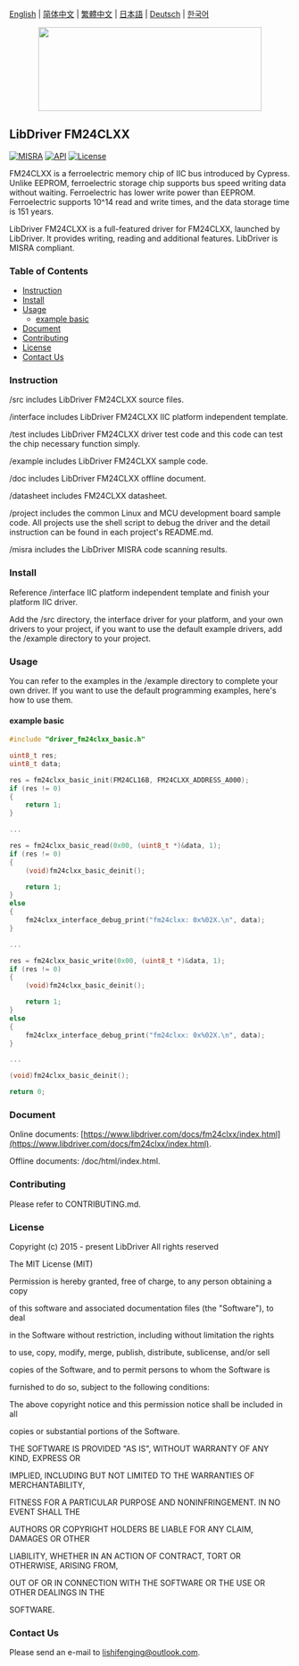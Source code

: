[English](/README.md) | [ 简体中文](/README_zh-Hans.md) | [繁體中文](/README_zh-Hant.md) | [日本語](/README_ja.md) | [Deutsch](/README_de.md) | [한국어](/README_ko.md)

<div align=center>
<img src="/doc/image/logo.svg" width="400" height="150"/>
</div>

## LibDriver FM24CLXX

[![MISRA](https://img.shields.io/badge/misra-compliant-brightgreen.svg)](/misra/README.md) [![API](https://img.shields.io/badge/api-reference-blue.svg)](https://www.libdriver.com/docs/fm24clxx/index.html) [![License](https://img.shields.io/badge/license-MIT-brightgreen.svg)](/LICENSE)

FM24CLXX is a ferroelectric memory chip of IIC bus introduced by Cypress. Unlike EEPROM, ferroelectric storage chip supports bus speed writing data without waiting. Ferroelectric has lower write power than EEPROM. Ferroelectric supports 10^14 read and write times, and the data storage time is 151 years.

LibDriver FM24CLXX is a full-featured driver for FM24CLXX, launched by LibDriver. It provides writing, reading and additional features. LibDriver is MISRA compliant.

### Table of Contents

  - [Instruction](#Instruction)
  - [Install](#Install)
  - [Usage](#Usage)
    - [example basic](#example-basic)
  - [Document](#Document)
  - [Contributing](#Contributing)
  - [License](#License)
  - [Contact Us](#Contact-Us)

### Instruction

/src includes LibDriver FM24CLXX source files.

/interface includes LibDriver FM24CLXX IIC platform independent template.

/test includes LibDriver FM24CLXX driver test code and this code can test the chip necessary function simply.

/example includes LibDriver FM24CLXX sample code.

/doc includes LibDriver FM24CLXX offline document.

/datasheet includes FM24CLXX datasheet.

/project includes the common Linux and MCU development board sample code. All projects use the shell script to debug the driver and the detail instruction can be found in each project's README.md.

/misra includes the LibDriver MISRA code scanning results.

### Install

Reference /interface IIC platform independent template and finish your platform IIC driver.

Add the /src directory, the interface driver for your platform, and your own drivers to your project, if you want to use the default example drivers, add the /example directory to your project.

### Usage

You can refer to the examples in the /example directory to complete your own driver. If you want to use the default programming examples, here's how to use them.

#### example basic

```C
#include "driver_fm24clxx_basic.h"

uint8_t res;
uint8_t data;

res = fm24clxx_basic_init(FM24CL16B, FM24CLXX_ADDRESS_A000);
if (res != 0)
{
    return 1;
}

...

res = fm24clxx_basic_read(0x00, (uint8_t *)&data, 1);
if (res != 0)
{
    (void)fm24clxx_basic_deinit();

    return 1;
}
else
{
    fm24clxx_interface_debug_print("fm24clxx: 0x%02X.\n", data);
}

...

res = fm24clxx_basic_write(0x00, (uint8_t *)&data, 1);
if (res != 0)
{
    (void)fm24clxx_basic_deinit();

    return 1;
}
else
{
    fm24clxx_interface_debug_print("fm24clxx: 0x%02X.\n", data);
}

...

(void)fm24clxx_basic_deinit();

return 0;
```

### Document

Online documents: [https://www.libdriver.com/docs/fm24clxx/index.html](https://www.libdriver.com/docs/fm24clxx/index.html).

Offline documents: /doc/html/index.html.

### Contributing

Please refer to CONTRIBUTING.md.

### License

Copyright (c) 2015 - present LibDriver All rights reserved



The MIT License (MIT) 



Permission is hereby granted, free of charge, to any person obtaining a copy

of this software and associated documentation files (the "Software"), to deal

in the Software without restriction, including without limitation the rights

to use, copy, modify, merge, publish, distribute, sublicense, and/or sell

copies of the Software, and to permit persons to whom the Software is

furnished to do so, subject to the following conditions: 



The above copyright notice and this permission notice shall be included in all

copies or substantial portions of the Software. 



THE SOFTWARE IS PROVIDED "AS IS", WITHOUT WARRANTY OF ANY KIND, EXPRESS OR

IMPLIED, INCLUDING BUT NOT LIMITED TO THE WARRANTIES OF MERCHANTABILITY,

FITNESS FOR A PARTICULAR PURPOSE AND NONINFRINGEMENT. IN NO EVENT SHALL THE

AUTHORS OR COPYRIGHT HOLDERS BE LIABLE FOR ANY CLAIM, DAMAGES OR OTHER

LIABILITY, WHETHER IN AN ACTION OF CONTRACT, TORT OR OTHERWISE, ARISING FROM,

OUT OF OR IN CONNECTION WITH THE SOFTWARE OR THE USE OR OTHER DEALINGS IN THE

SOFTWARE. 

### Contact Us

Please send an e-mail to lishifenging@outlook.com.